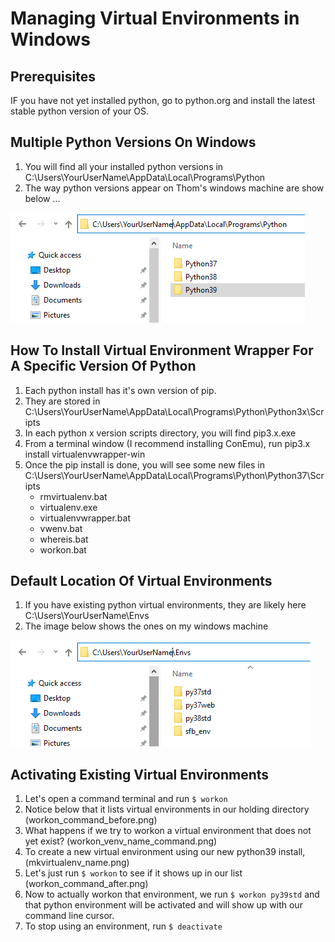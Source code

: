 # Managing Virtual Environments in Windows

## Prerequisites
IF you have not yet installed python, go to python.org and install the latest stable python version of your OS.

## Multiple Python Versions On Windows
1. You will find all your installed python versions in C:\Users\YourUserName\AppData\Local\Programs\Python
2. The way python versions appear on Thom's windows machine are show below ...

![Python Versions On Thom's Machine](Python_Versions.png)

## How To Install Virtual Environment Wrapper For A Specific Version Of Python
1. Each python install has it's own version of pip.
2. They are stored in C:\Users\YourUserName\AppData\Local\Programs\Python\Python3x\Scripts
3. In each python x version scripts directory, you will find pip3.x.exe
4. From a terminal window (I recommend installing ConEmu), run pip3.x install virtualenvwrapper-win
5. Once the pip install is done, you will see some new files in C:\Users\YourUserName\AppData\Local\Programs\Python\Python37\Scripts
    * rmvirtualenv.bat
    * virtualenv.exe
    * virtualenvwrapper.bat
    * vwenv.bat
    * whereis.bat
    * workon.bat

## Default Location Of Virtual Environments
1. If you have existing python virtual environments, they are likely here C:\Users\YourUserName\Envs
2. The image below shows the ones on my windows machine

![Thom's Virtual Environments](Windows_Python_VENVs.png)

## Activating Existing Virtual Environments
1. Let's open a command terminal and run ```$ workon```
2. Notice below that it lists virtual environments in our holding directory
(workon_command_before.png)
3. What happens if we try to workon a virtual environment that does not yet exist?
(workon_venv_name_command.png)
4. To create a new virtual environment using our new python39 install,
(mkvirtualenv_name.png)
5. Let's just run ```$ workon``` to see if it shows up in our list
(workon_command_after.png)
6. Now to actually workon that environment, we run ```$ workon py39std``` and that python environment will be activated and will show up with our command line cursor.
7. To stop using an environment, run ```$ deactivate```
